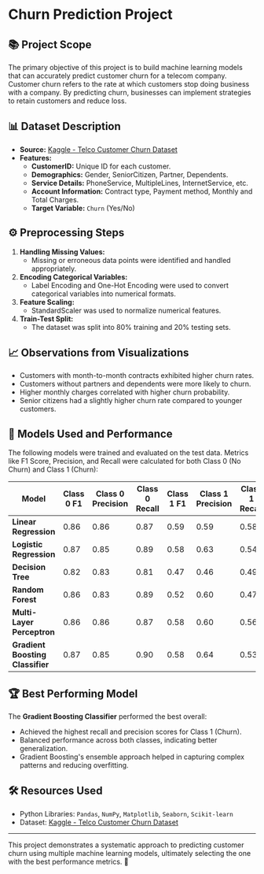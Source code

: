 # Churn Prediction Project

## 📚 Project Scope
The primary objective of this project is to build machine learning models that can accurately predict customer churn for a telecom company. Customer churn refers to the rate at which customers stop doing business with a company. By predicting churn, businesses can implement strategies to retain customers and reduce loss.

## 📊 Dataset Description
- **Source:** [Kaggle - Telco Customer Churn Dataset](https://www.kaggle.com/datasets/blastchar/telco-customer-churn)
- **Features:**
  - **CustomerID:** Unique ID for each customer.
  - **Demographics:** Gender, SeniorCitizen, Partner, Dependents.
  - **Service Details:** PhoneService, MultipleLines, InternetService, etc.
  - **Account Information:** Contract type, Payment method, Monthly and Total Charges.
  - **Target Variable:** `Churn` (Yes/No)

## ⚙️ Preprocessing Steps
1. **Handling Missing Values:**
   - Missing or erroneous data points were identified and handled appropriately.
2. **Encoding Categorical Variables:**
   - Label Encoding and One-Hot Encoding were used to convert categorical variables into numerical formats.
3. **Feature Scaling:**
   - StandardScaler was used to normalize numerical features.
4. **Train-Test Split:**
   - The dataset was split into 80% training and 20% testing sets.

## 📈 Observations from Visualizations
- Customers with month-to-month contracts exhibited higher churn rates.
- Customers without partners and dependents were more likely to churn.
- Higher monthly charges correlated with higher churn probability.
- Senior citizens had a slightly higher churn rate compared to younger customers.

## 🧠 Models Used and Performance
The following models were trained and evaluated on the test data. Metrics like F1 Score, Precision, and Recall were calculated for both Class 0 (No Churn) and Class 1 (Churn):

| Model                         | Class 0 F1 | Class 0 Precision | Class 0 Recall | Class 1 F1 | Class 1 Precision | Class 1 Recall |
|------------------------------|------------|-------------------|----------------|------------|-------------------|----------------|
| **Linear Regression**         | 0.86       | 0.86              | 0.87           | 0.59       | 0.59              | 0.58           |
| **Logistic Regression**       | 0.87       | 0.85              | 0.89           | 0.58       | 0.63              | 0.54           |
| **Decision Tree**             | 0.82       | 0.83              | 0.81           | 0.47       | 0.46              | 0.49           |
| **Random Forest**             | 0.86       | 0.83              | 0.89           | 0.52       | 0.60              | 0.47           |
| **Multi-Layer Perceptron**    | 0.86       | 0.86              | 0.87           | 0.58       | 0.60              | 0.56           |
| **Gradient Boosting Classifier** | 0.87    | 0.85              | 0.90           | 0.58       | 0.64              | 0.53           |

## 🏆 Best Performing Model
The **Gradient Boosting Classifier** performed the best overall:
- Achieved the highest recall and precision scores for Class 1 (Churn).
- Balanced performance across both classes, indicating better generalization.
- Gradient Boosting's ensemble approach helped in capturing complex patterns and reducing overfitting.

## 🛠️ Resources Used
- Python Libraries: `Pandas`, `NumPy`, `Matplotlib`, `Seaborn`, `Scikit-learn`
- Dataset: [Kaggle - Telco Customer Churn Dataset](https://www.kaggle.com/datasets/blastchar/telco-customer-churn)

---
This project demonstrates a systematic approach to predicting customer churn using multiple machine learning models, ultimately selecting the one with the best performance metrics. 🚀


